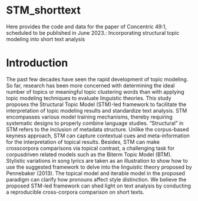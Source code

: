 # STM_shorttext
Here provides the code and data for the paper of Concentric 49:1, scheduled to be published in June 2023.:
Incorporating structural topic modeling into short text analysis

# Introduction
The past few decades have seen the rapid development of topic modeling.
So far, research has been more concerned with determining the ideal
number of topics or meaningful topic clustering words than with applying
topic modeling techniques to evaluate linguistic theories. This study
proposes the Structural Topic Model (STM)-led framework to facilitate the
interpretation of topic modeling results and standardize text analysis. STM
encompasses various model training mechanisms, thereby requiring
systematic designs to properly combine language studies. “Structural” in
STM refers to the inclusion of metadata structure. Unlike the corpus-based
keyness approach, STM can capture contextual cues and meta-information
for the interpretation of topical results. Besides, STM can make crosscorpora
comparisons via topical contrast, a challenging task for corpusdriven
related models such as the Biterm Topic Model (BTM). Stylistic
variations in song lyrics are taken as an illustration to show how to use the
suggested framework to delve into the linguistic theory proposed by
Pennebaker (2013). The topical model and iterable model in the proposed
paradigm can clarify how pronouns affect style distinction. We believe the
proposed STM-led framework can shed light on text analysis by conducting
a reproducible cross-corpora comparison on short texts.

